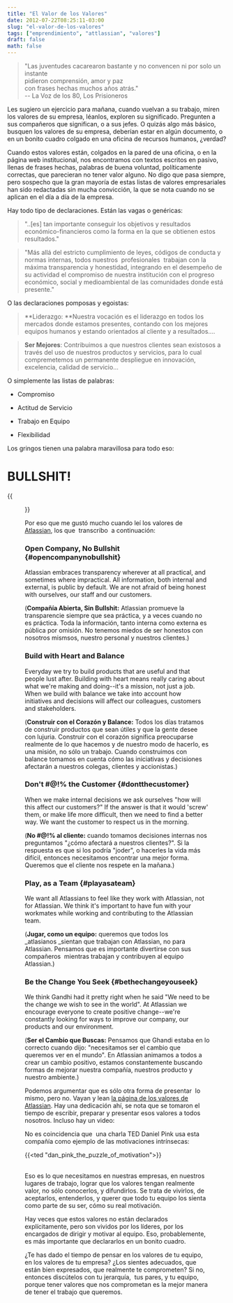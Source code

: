 ```yaml
---
title: "El Valor de los Valores"
date: 2012-07-22T08:25:11-03:00
slug: "el-valor-de-los-valores"
tags: ["emprendimiento", "attlassian", "valores"]
draft: false
math: false
---
```



> "Las juventudes cacarearon bastante y no convencen ni por solo un
> instante\
> pidieron comprensión, amor y paz\
> con frases hechas muchos años atrás."\
> -- La Voz de los 80, Los Prisioneros

Les sugiero un ejercicio para mañana, cuando vuelvan a su trabajo, miren
los valores de su empresa, léanlos, exploren su significado. Pregunten a
sus compañeros que significan, o a sus jefes. O quizás algo más básico,
busquen los valores de su empresa, deberían estar en algún documento, o
en un bonito cuadro colgado en una oficina de recursos humanos, ¿verdad?

Cuando estos valores están, colgados en la pared de una oficina, o en la
página web institucional, nos encontramos con textos escritos en pasivo,
llenas de frases hechas, palabras de buena voluntad, políticamente
correctas, que parecieran no tener valor alguno. No digo que pasa
siempre, pero sospecho que la gran mayoría de estas listas de valores
empresariales han sido redactadas sin mucha convicción, la que se nota
cuando no se aplican en el día a día de la empresa.

Hay todo tipo de declaraciones. Están las vagas o genéricas:


> "..\[es\] tan importante conseguir los objetivos y resultados
> económico-financieros como la forma en la que se obtienen estos
> resultados."

> "Más allá del estricto cumplimiento de leyes, códigos de conducta y
> normas internas, todos nuestros  profesionales  trabajan con la máxima
> transparencia y honestidad, integrando en el desempeño de su actividad
> el compromiso de nuestra institución con el progreso económico, social
> y medioambiental de las comunidades donde está presente."

O las declaraciones pomposas y egoistas:


> *\*Liderazgo: \**Nuestra vocación es el liderazgo en todos los
> mercados donde estamos presentes, contando con los mejores equipos
> humanos y estando orientados al cliente y a resultados\....

> **Ser Mejores**: Contribuimos a que nuestros clientes sean existosos a
> través del uso de nuestros productos y servicios, para lo cual
> compremetemos un permanente despliegue en innovación, excelencia,
> calidad de servicio\...

O simplemente las listas de palabras:

-   Compromiso

-   Actitud de Servicio

-   Trabajo en Equipo

-   Flexibilidad

Los gringos tienen una palabra maravillosa para todo eso:

# **BULLSHIT!**

{{<figure src="bullshit.jpeg" caption="No queremos más bullshit">}}

Por eso que me gustó mucho cuando leí los valores de
[Atlassian](http://www.atlassian.com/), los que  transcribo  a
continuación:

### Open Company, No Bullshit {#opencompanynobullshit}

Atlassian embraces transparency wherever at all practical, and sometimes
where impractical. All information, both internal and external, is
public by default. We are not afraid of being honest with ourselves, our
staff and our customers.

(**Compañía Abierta, Sin Bullshit:** Atlassian promueve la
transparencie siempre que sea práctica, y a veces cuando no es práctica.
Toda la información, tanto interna como externa es pública por omisión.
No tenemos miedos de ser honestos con nosotros mismsos, nuestro personal
y nuestros clientes.)

### Build with Heart and Balance 

Everyday we try to build products that are useful and that people lust
after. Building with heart means really caring about what we\'re making
and doing--it\'s a mission, not just a job. When we build with balance
we take into account how initiatives and decisions will affect our
colleagues, customers and stakeholders.

(**Construir con el Corazón y Balance:** Todos los días tratamos de
construir productos que sean útiles y que la gente desee con lujuria.
Construir con el corazón significa preocuparse realmente de lo que
hacemos y de nuestro modo de hacerlo, es una misión, no sólo un trabajo.
Cuando construimos con balance tomamos en cuenta cómo las iniciativas y
decisiones afectarán a nuestros colegas, clientes y accionistas.)


### Don\'t \#@!% the Customer {#dontthecustomer}

When we make internal decisions we ask ourselves "how will this affect
our customers?" If the answer is that it would \'screw\' them, or make
life more difficult, then we need to find a better way. We want the
customer to respect us in the morning.

(**No \#@!% al cliente:** cuando tomamos decisiones internas nos
preguntamos "¿cómo afectará a nuestros clientes?". Si la respuesta es
que si los podría "joder", o hacerles la vida más difícil, entonces
necesitamos encontrar una mejor forma. Queremos que el cliente nos
respete en la mañana.)

### Play, as a Team {#playasateam}

We want all Atlassians to feel like they work with Atlassian, not for
Atlassian. We think it\'s important to have fun with your workmates
while working and contributing to the Atlassian team.

(**Jugar, como un equipo:** queremos que todos los
\_atlasianos \_sientan que trabajan con Atlassian, no para Atlassian.
Pensamos que es importante divertirse con sus compañeros  mientras
trabajan y contribuyen al equipo Atlassian.)

### Be the Change You Seek {#bethechangeyouseek}

We think Gandhi had it pretty right when he said "We need to be the
change we wish to see in the world". At Atlassian we encourage everyone
to create positive change--we\'re constantly looking for ways to improve
our company, our products and our environment.

(**Ser el Cambio que Buscas:** Pensamos que Ghandi estaba en lo
correcto cuando dijo: "necesitamos ser el cambio que queremos ver en el
mundo". En Atlassian animamos a todos a crear un cambio positivo,
estamos constantemente buscando formas de mejorar nuestra compañía,
nuestros producto y nuestro ambiente.)

Podemos argumentar que es sólo otra forma de presentar  lo mismo, pero
no. Vayan y lean [la página de los valores de
Atlassian](http://www.atlassian.com/company/about/values). Hay una
dedicación ahí, se nota que se tomaron el tiempo de escribir, preparar y
presentar esos valores a todos nosotros. Incluso hay un video:

No es coincidencia que  una charla TED Daniel Pink usa esta compañía
como ejemplo de las motivaciones intrínsecas:

{{<ted "dan_pink_the_puzzle_of_motivation">}}

\
Eso es lo que necesitamos en nuestras empresas, en nuestros lugares de
trabajo, lograr que los valores tengan realmente valor, no sólo
conocerlos, y difundirlos. Se trata de vivirlos, de aceptarlos,
entenderlos, y querer que todo tu equipo los sienta como parte de su
ser, cómo su real motivación.

Hay veces que estos valores no están declarados explícitamente, pero son
vividos por los líderes, por los encargados de dirigir y motivar al
equipo. Eso, probablemente, es más importante que declararlos en un
bonito cuadro.

¿Te has dado el tiempo de pensar en los valores de tu equipo, en los
valores de tu empresa? ¿Los sientes adecuados, que están bien
expresados, que realmente te comprometen? Si no, entonces discútelos con
tu jerarquía,  tus pares, y tu equipo, porque tener valores que nos
comprometan es la mejor manera de tener el trabajo que queremos.